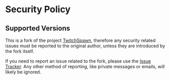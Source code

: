# Security Policy

## Supported Versions

This is a fork of the project [TwitchSpawn](https://github.com/iGoodie/TwitchSpawn), therefore any security related issues
must be reported to the original author, unless they are introduced by the fork itself.

If you need to report an issue related to the fork, please use the [Issue Tracker](https://github.com/JimiIT92/TwitchSpawn/issues).
Any other method of reporting, like private messages or emails, will likely be ignored.

